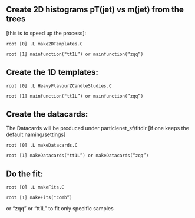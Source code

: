 ## Create 2D histograms pT(jet) vs m(jet) from the trees
 [this is to speed up the process]:

`root [0] .L make2DTemplates.C` 

`root [1] mainfunction("tt1L”) or mainfunction(“zqq”)`

## Create the 1D templates:

`root [0] .L HeavyFlavourZCandleStudies.C` 

`root [1] mainfunction("tt1L”) or mainfunction(“zqq”)`

## Create the datacards:
The Datacards will be produced under particlenet_sf/fitdir 
[if one keeps the default naming/settings]


`root [0] .L makeDatacards.C` 

`root [1] makeDatacards("tt1L”) or makeDatacards(“zqq”)`


## Do the fit:

`root [0] .L makeFits.C `

`root [1] makeFits("comb”)`

 or “zqq” or “tt1L” to fit only specific samples